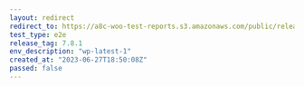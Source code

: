 ```yaml
---
layout: redirect
redirect_to: https://a8c-woo-test-reports.s3.amazonaws.com/public/release/7.8.1/wp-latest-1/e2e/index.html
test_type: e2e
release_tag: 7.8.1
env_description: "wp-latest-1"
created_at: "2023-06-27T18:50:08Z"
passed: false
---
```


